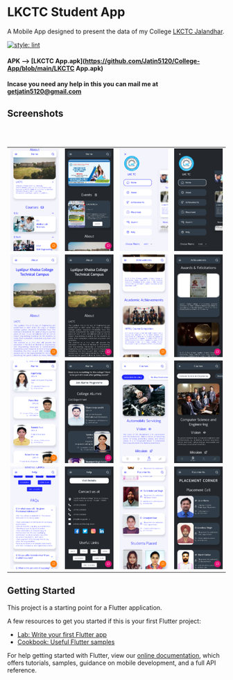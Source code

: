 # LKCTC Student App

A Mobile App designed to present the data of  my College [LKCTC Jalandhar](http://lkcengg.edu.in/ "LKCTC HomePage").

[![style: lint](https://img.shields.io/badge/style-lint-4BC0F5.svg)](https://pub.dev/packages/lint)

#### APK  --> [LKCTC App.apk](https://github.com/Jatin5120/College-App/blob/main/LKCTC App.apk)

#### Incase you need any help in this you can mail me at getjatin5120@gmail.com

## Screenshots

<!-- ![Demo.gif](https://media.giphy.com/media/ADyHM4kgYCyMasVRMo/giphy.gif) -->
<br><br>
<table>
  <tr>
    <td>
      <img src="https://github.com/Jatin5120/College-App/blob/main/screenshots/home_light.png?raw=true" width="250">
    </td>
    <td>
      <img src="https://github.com/Jatin5120/College-App/blob/main/screenshots/home_dark.png?raw=true" width="250">
    </td>
    <td>
      <img src="https://github.com/Jatin5120/College-App/blob/main/screenshots/drawer_light.png?raw=true" width="250">
    </td>
    <td>
      <img src="https://github.com/Jatin5120/College-App/blob/main/screenshots/drawer_dark.png?raw=true" width="250">
    </td>
  </tr>
  <tr>
    <td>
      <img src="https://github.com/Jatin5120/College-App/blob/main/screenshots/about_light.png?raw=true" width="250">
    </td>
    <td>
      <img src="https://github.com/Jatin5120/College-App/blob/main/screenshots/about_dark.png?raw=true" width="250">
    </td>
    <td>
      <img src="https://github.com/Jatin5120/College-App/blob/main/screenshots/achievement_light.png?raw=true" width="250">
    </td>
    <td>
      <img src="https://github.com/Jatin5120/College-App/blob/main/screenshots/achievement_dark.png?raw=true" width="250">
    </td>
  </tr>
  <tr>
    <td>
      <img src="https://github.com/Jatin5120/College-App/blob/main/screenshots/alumni_light.png?raw=true" width="250">
    </td>
    <td>
      <img src="https://github.com/Jatin5120/College-App/blob/main/screenshots/alumni_dark.png?raw=true" width="250">
    </td>
    <td>
      <img src="https://github.com/Jatin5120/College-App/blob/main/screenshots/courses_light.png?raw=true" width="250">
    </td>
    <td>
      <img src="https://github.com/Jatin5120/College-App/blob/main/screenshots/courses_dark.png?raw=true" width="250">
    </td>
  </tr>
  <tr>
    <td>
      <img src="https://github.com/Jatin5120/College-App/blob/main/screenshots/help_light.png?raw=true" width="250">
    </td>
    <td>
      <img src="https://github.com/Jatin5120/College-App/blob/main/screenshots/help_dark.png?raw=true" width="250">
    </td>
    <td>
      <img src="https://github.com/Jatin5120/College-App/blob/main/screenshots/placement_light.png?raw=true" width="250">
    </td>
    <td>
      <img src="https://github.com/Jatin5120/College-App/blob/main/screenshots/placement_dark.png?raw=true" width="250">
    </td>
  </tr>
</table>


## Getting Started

This project is a starting point for a Flutter application.

A few resources to get you started if this is your first Flutter project:

-   [Lab: Write your first Flutter app](https://flutter.dev/docs/get-started/codelab)
-   [Cookbook: Useful Flutter samples](https://flutter.dev/docs/cookbook)

For help getting started with Flutter, view our
[online documentation](https://flutter.dev/docs), which offers tutorials,
samples, guidance on mobile development, and a full API reference.
